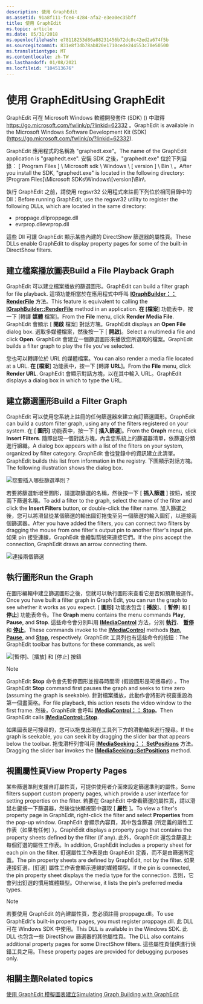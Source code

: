 ```yaml
---
description: 使用 GraphEdit
ms.assetid: 91a8f111-fce4-4284-afa2-e3ea0ec35bff
title: 使用 GraphEdit
ms.topic: article
ms.date: 05/31/2018
ms.openlocfilehash: e78118253d86a88231456b72dc8c42ed2a674f5b
ms.sourcegitcommit: 831e8f3db78ab820e1710cede244553c70e50500
ms.translationtype: MT
ms.contentlocale: zh-TW
ms.lasthandoff: 01/08/2021
ms.locfileid: "104513676"
---
```

# <a name="using-graphedit"></a><span data-ttu-id="a378d-103">使用 GraphEdit</span><span class="sxs-lookup"><span data-stu-id="a378d-103">Using GraphEdit</span></span>

<span data-ttu-id="a378d-104">GraphEdit 可在 Microsoft Windows 軟體開發套件 (SDK)  () 中取得 <https://go.microsoft.com/fwlink/p/?linkid=62332> 。</span><span class="sxs-lookup"><span data-stu-id="a378d-104">GraphEdit is available in the Microsoft Windows Software Development Kit (SDK) (<https://go.microsoft.com/fwlink/p/?linkid=62332>).</span></span>

<span data-ttu-id="a378d-105">GraphEdit 應用程式的名稱為 "graphedt.exe"。</span><span class="sxs-lookup"><span data-stu-id="a378d-105">The name of the GraphEdit application is "graphedt.exe".</span></span> <span data-ttu-id="a378d-106">安裝 SDK 之後，"graphedt.exe" 位於下列目錄： \[ Program Files \] \\ Microsoft sdk \\ Windows \\ \[ version \] \\ Bin \\ 。</span><span class="sxs-lookup"><span data-stu-id="a378d-106">After you install the SDK, "graphedt.exe" is located in the following directory: \[Program Files\]\\Microsoft SDKs\\Windows\\\[version\]\\Bin\\.</span></span>

<span data-ttu-id="a378d-107">執行 GraphEdit 之前，請使用 regsvr32 公用程式來註冊下列位於相同目錄中的 Dll：</span><span class="sxs-lookup"><span data-stu-id="a378d-107">Before running GraphEdit, use the regsvr32 utility to register the following DLLs, which are located in the same directory:</span></span>

-   <span data-ttu-id="a378d-108">proppage.dll</span><span class="sxs-lookup"><span data-stu-id="a378d-108">proppage.dll</span></span>
-   <span data-ttu-id="a378d-109">evrprop.dll</span><span class="sxs-lookup"><span data-stu-id="a378d-109">evrprop.dll</span></span>

<span data-ttu-id="a378d-110">這些 Dll 可讓 GraphEdit 顯示某些內建的 DirectShow 篩選器的屬性頁。</span><span class="sxs-lookup"><span data-stu-id="a378d-110">These DLLs enable GraphEdit to display property pages for some of the built-in DirectShow filters.</span></span>

## <a name="build-a-file-playback-graph"></a><span data-ttu-id="a378d-111">建立檔案播放圖表</span><span class="sxs-lookup"><span data-stu-id="a378d-111">Build a File Playback Graph</span></span>

<span data-ttu-id="a378d-112">GraphEdit 可以建立檔案播放的篩選圖形。</span><span class="sxs-lookup"><span data-stu-id="a378d-112">GraphEdit can build a filter graph for file playback.</span></span> <span data-ttu-id="a378d-113">這項功能相當於在應用程式中呼叫 [**IGraphBuilder：： RenderFile**](/windows/desktop/api/Strmif/nf-strmif-igraphbuilder-renderfile) 方法。</span><span class="sxs-lookup"><span data-stu-id="a378d-113">This feature is equivalent to calling the [**IGraphBuilder::RenderFile**](/windows/desktop/api/Strmif/nf-strmif-igraphbuilder-renderfile) method in an application.</span></span> <span data-ttu-id="a378d-114">**在 [檔案**] 功能表中，按一下 [轉譯 **媒體** 檔案]。</span><span class="sxs-lookup"><span data-stu-id="a378d-114">From the **File** menu, click **Render Media File**.</span></span> <span data-ttu-id="a378d-115">GraphEdit 會顯示 [ **開啟** 檔案] 對話方塊。</span><span class="sxs-lookup"><span data-stu-id="a378d-115">GraphEdit displays an **Open File** dialog box.</span></span> <span data-ttu-id="a378d-116">選取多媒體檔案，然後按一下 [ **開啟**]。</span><span class="sxs-lookup"><span data-stu-id="a378d-116">Select a multimedia file and click **Open**.</span></span> <span data-ttu-id="a378d-117">GraphEdit 會建立一個篩選圖形來播放您所選取的檔案。</span><span class="sxs-lookup"><span data-stu-id="a378d-117">GraphEdit builds a filter graph to play the file you've selected.</span></span>

<span data-ttu-id="a378d-118">您也可以轉譯位於 URL 的媒體檔案。</span><span class="sxs-lookup"><span data-stu-id="a378d-118">You can also render a media file located at a URL.</span></span> <span data-ttu-id="a378d-119">**在 [檔案**] 功能表中，按一下 [轉譯 **URL**]。</span><span class="sxs-lookup"><span data-stu-id="a378d-119">From the **File** menu, click **Render URL**.</span></span> <span data-ttu-id="a378d-120">GraphEdit 會顯示對話方塊，以在其中輸入 URL。</span><span class="sxs-lookup"><span data-stu-id="a378d-120">GraphEdit displays a dialog box in which to type the URL.</span></span>

## <a name="build-a-filter-graph"></a><span data-ttu-id="a378d-121">建立篩選圖形</span><span class="sxs-lookup"><span data-stu-id="a378d-121">Build a Filter Graph</span></span>

<span data-ttu-id="a378d-122">GraphEdit 可以使用您系統上註冊的任何篩選器來建立自訂篩選圖形。</span><span class="sxs-lookup"><span data-stu-id="a378d-122">GraphEdit can build a custom filter graph, using any of the filters registered on your system.</span></span> <span data-ttu-id="a378d-123">在 [ **圖形]** 功能表中，按一下 [ **插入篩選**]。</span><span class="sxs-lookup"><span data-stu-id="a378d-123">From the **Graph** menu, click **Insert Filters**.</span></span> <span data-ttu-id="a378d-124">隨即出現一個對話方塊，內含您系統上的篩選器清單，依篩選分類進行組織。</span><span class="sxs-lookup"><span data-stu-id="a378d-124">A dialog box appears with a list of the filters on your system, organized by filter category.</span></span> <span data-ttu-id="a378d-125">GraphEdit 會從登錄中的資訊建立此清單。</span><span class="sxs-lookup"><span data-stu-id="a378d-125">GraphEdit builds this list from information in the registry.</span></span> <span data-ttu-id="a378d-126">下圖顯示對話方塊。</span><span class="sxs-lookup"><span data-stu-id="a378d-126">The following illustration shows the dialog box.</span></span>

![您要插入哪些篩選準則？](images/gedit12.png)

<span data-ttu-id="a378d-128">若要將篩選新增至圖形，請選取篩選的名稱，然後按一下 [ **插入篩選** ] 按鈕，或按兩下篩選名稱。</span><span class="sxs-lookup"><span data-stu-id="a378d-128">To add a filter to the graph, select the name of the filter and click the **Insert Filters** button, or double-click the filter name.</span></span> <span data-ttu-id="a378d-129">加入篩選之後，您可以將滑鼠從某個篩選的輸出圖釘拖曳至另一個篩選的輸入圖釘，以連接兩個篩選器。</span><span class="sxs-lookup"><span data-stu-id="a378d-129">After you have added the filters, you can connect two filters by dragging the mouse from one filter's output pin to another filter's input pin.</span></span> <span data-ttu-id="a378d-130">如果 pin 接受連線，GraphEdit 會繪製箭號來連接它們。</span><span class="sxs-lookup"><span data-stu-id="a378d-130">If the pins accept the connection, GraphEdit draws an arrow connecting them.</span></span>

![連接兩個篩選](images/gedit-connect.png)

## <a name="run-the-graph"></a><span data-ttu-id="a378d-132">執行圖形</span><span class="sxs-lookup"><span data-stu-id="a378d-132">Run the Graph</span></span>

<span data-ttu-id="a378d-133">在圖形編輯中建立篩選圖形之後，您就可以執行圖形來查看它是否如預期般運作。</span><span class="sxs-lookup"><span data-stu-id="a378d-133">Once you have built a filter graph in Graph Edit, you can run the graph to see whether it works as you expect.</span></span> <span data-ttu-id="a378d-134">[ **圖形]** 功能表包含 [ **播放**]、[ **暫停**] 和 [ **停止**] 功能表命令。</span><span class="sxs-lookup"><span data-stu-id="a378d-134">The **Graph** menu contains the menu commands **Play**, **Pause**, and **Stop**.</span></span> <span data-ttu-id="a378d-135">這些命令會分別叫用 [**IMediaControl**](/windows/desktop/api/Control/nn-control-imediacontrol) 方法，分別 [**執行**](/windows/desktop/api/Control/nf-control-imediacontrol-run)、 [**暫停**](/windows/desktop/api/Control/nf-control-imediacontrol-pause)和 [**停止**](/windows/desktop/api/Control/nf-control-imediacontrol-stop)。</span><span class="sxs-lookup"><span data-stu-id="a378d-135">These commands invoke to the [**IMediaControl**](/windows/desktop/api/Control/nn-control-imediacontrol) methods [**Run**](/windows/desktop/api/Control/nf-control-imediacontrol-run), [**Pause**](/windows/desktop/api/Control/nf-control-imediacontrol-pause), and [**Stop**](/windows/desktop/api/Control/nf-control-imediacontrol-stop), respectively.</span></span> <span data-ttu-id="a378d-136">GraphEdit 工具列也有這些命令的按鈕：</span><span class="sxs-lookup"><span data-stu-id="a378d-136">The GraphEdit toolbar has buttons for these commands, as well:</span></span>

![[暫停]、[播放] 和 [停止] 按鈕](images/gedit-toolbar.png)

> [!Note]  
> <span data-ttu-id="a378d-138">GraphEdit **Stop** 命令會先暫停圖形並搜尋時間零 (假設圖形是可搜尋的) 。</span><span class="sxs-lookup"><span data-stu-id="a378d-138">The GraphEdit **Stop** command first pauses the graph and seeks to time zero (assuming the graph is seekable).</span></span> <span data-ttu-id="a378d-139">針對檔案播放，此動作會將影片視窗重設為第一個畫面格。</span><span class="sxs-lookup"><span data-stu-id="a378d-139">For file playback, this action resets the video window to the first frame.</span></span> <span data-ttu-id="a378d-140">然後，GraphEdit 會呼叫 [**IMediaControl：： Stop**](/windows/desktop/api/Control/nf-control-imediacontrol-stop)。</span><span class="sxs-lookup"><span data-stu-id="a378d-140">Then GraphEdit calls [**IMediaControl::Stop**](/windows/desktop/api/Control/nf-control-imediacontrol-stop).</span></span>

 

<span data-ttu-id="a378d-141">如果圖表是可搜尋的，您可以拖曳出現在工具列下方的滑動軸來進行搜尋。</span><span class="sxs-lookup"><span data-stu-id="a378d-141">If the graph is seekable, you can seek it by dragging the slider bar that appears below the toolbar.</span></span> <span data-ttu-id="a378d-142">拖曳滑杆列會叫用 [**IMediaSeeking：： SetPositions**](/windows/desktop/api/Strmif/nf-strmif-imediaseeking-setpositions) 方法。</span><span class="sxs-lookup"><span data-stu-id="a378d-142">Dragging the slider bar invokes the [**IMediaSeeking::SetPositions**](/windows/desktop/api/Strmif/nf-strmif-imediaseeking-setpositions) method.</span></span>

## <a name="view-property-pages"></a><span data-ttu-id="a378d-143">視圖屬性頁</span><span class="sxs-lookup"><span data-stu-id="a378d-143">View Property Pages</span></span>

<span data-ttu-id="a378d-144">某些篩選準則支援自訂屬性頁，可提供使用者介面來設定篩選準則的屬性。</span><span class="sxs-lookup"><span data-stu-id="a378d-144">Some filters support custom property pages, which provide a user interface for setting properties on the filter.</span></span> <span data-ttu-id="a378d-145">若要在 GraphEdit 中查看篩選的屬性頁，請以滑鼠右鍵按一下篩選器，然後從快顯視窗中選取 [ **屬性** ]。</span><span class="sxs-lookup"><span data-stu-id="a378d-145">To view a filter's property page in GraphEdit, right-click the filter and select **Properties** from the pop-up window.</span></span> <span data-ttu-id="a378d-146">GraphEdit 會顯示內容頁，其中包含篩選 (所定義的屬性工作表（如果有任何) ）。</span><span class="sxs-lookup"><span data-stu-id="a378d-146">GraphEdit displays a property page that contains the property sheets defined by the filter (if any).</span></span> <span data-ttu-id="a378d-147">此外，GraphEdit 還包含篩選上每個釘選的屬性工作表。</span><span class="sxs-lookup"><span data-stu-id="a378d-147">In addition, GraphEdit includes a property sheet for each pin on the filter.</span></span> <span data-ttu-id="a378d-148">釘選屬性工作表是由 GraphEdit 定義，而不是由篩選所定義。</span><span class="sxs-lookup"><span data-stu-id="a378d-148">The pin property sheets are defined by GraphEdit, not by the filter.</span></span> <span data-ttu-id="a378d-149">如果連接釘選，[釘選] 屬性工作表會顯示連線的媒體類型。</span><span class="sxs-lookup"><span data-stu-id="a378d-149">If the pin is connected, the pin property sheet displays the media type for the connection.</span></span> <span data-ttu-id="a378d-150">否則，它會列出釘選的慣用媒體類型。</span><span class="sxs-lookup"><span data-stu-id="a378d-150">Otherwise, it lists the pin's preferred media types.</span></span>

> [!Note]  
> <span data-ttu-id="a378d-151">若要使用 GraphEdit 的內建屬性頁，您必須註冊 proppage.dll。</span><span class="sxs-lookup"><span data-stu-id="a378d-151">To use GraphEdit's built-in property pages, you must register proppage.dll.</span></span> <span data-ttu-id="a378d-152">此 DLL 可在 Windows SDK 中使用。</span><span class="sxs-lookup"><span data-stu-id="a378d-152">This DLL is available in the Windows SDK.</span></span> <span data-ttu-id="a378d-153">此 DLL 也包含一些 DirectShow 篩選器的其他屬性頁。</span><span class="sxs-lookup"><span data-stu-id="a378d-153">The DLL also contains additional property pages for some DirectShow filters.</span></span> <span data-ttu-id="a378d-154">這些屬性頁僅供進行偵錯工具之用。</span><span class="sxs-lookup"><span data-stu-id="a378d-154">These property pages are provided for debugging purposes only.</span></span>

 

## <a name="related-topics"></a><span data-ttu-id="a378d-155">相關主題</span><span class="sxs-lookup"><span data-stu-id="a378d-155">Related topics</span></span>

<dl> <dt>

[<span data-ttu-id="a378d-156">使用 GraphEdit 模擬圖表建立</span><span class="sxs-lookup"><span data-stu-id="a378d-156">Simulating Graph Building with GraphEdit</span></span>](simulating-graph-building-with-graphedit.md)
</dt> </dl>

 

 



